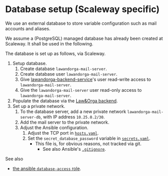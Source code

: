 # Database setup (Scaleway specific)

We use an external database to store variable configuration such as mail
accounts and aliases.

We assume a (PostgreSQL) managed database has already been created at
Scaleway.  It shall be used in the following.

The database is set up as follows, via Scaleway.

1. Setup database.
    1. Create database `lawandorga-mail-server`.
    2. Create database user `lawandorga-mail-server`.
    3. Give [lawandorga-backend-service](https://github.com/lawandorga/lawandorga-backend-service)'s
       user read-write access to `lawandorga-mail-server`.
    4. Give the `lawandorga-mail-server` user read-only access to
       `lawandorga-mail-server`.
2. Populate the database via the [Law&Orga backend](https://github.com/lawandorga/lawandorga-backend-service).
3. Set up a private network.
    1. To the database server, add a new private network
       `lawandorga-mail-server-db`, with IP address `10.25.0.2/30`.
    2. Add the mail server to the private network.
    3. Adjust the Ansible configuration.
        1. Adjust the TCP port in [`hosts.yaml`](/ansible/hosts.yaml).
        2. Set the `secret_database_password` variable in
           [`secrets.yaml`](/ansible/host_vars/lawandorga-mail-server/secrets.yaml).
            * This file is, for obvious reasons, not tracked via git.
                * See also Ansible's [`.gitignore`](/ansible/.gitignore).


See also

* [the ansible `database-access` role](/ansible/roles/database-access/).
